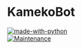 # KamekoBot


[![made-with-python](https://img.shields.io/badge/Made%20with-Python-1f425f.svg)](https://www.python.org/)
<br>
[![Maintenance](https://img.shields.io/badge/Maintained%3F-yes-green.svg)](https://GitHub.com/Naereen/StrapDown.js/graphs/commit-activity)
<br>

